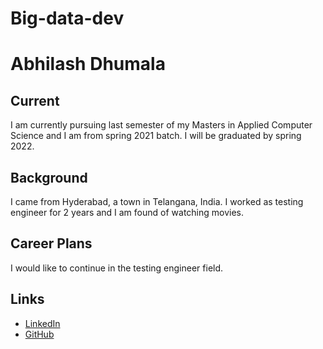 # Big-data-dev
# Abhilash Dhumala
## Current
I am currently pursuing last semester of my Masters in Applied Computer Science and I am from spring 2021 batch. I will be graduated by spring 2022.
## Background
I came from Hyderabad, a town in Telangana, India. I worked as testing engineer for 2 years and I am found of watching movies.
## Career Plans
I would like to continue in the testing engineer field.
## Links
- [LinkedIn](https://www.linkedin.com/in/abhilash-dhumala-4b4ab9172/)
- [GitHub](https://github.com/Abhilash15)
